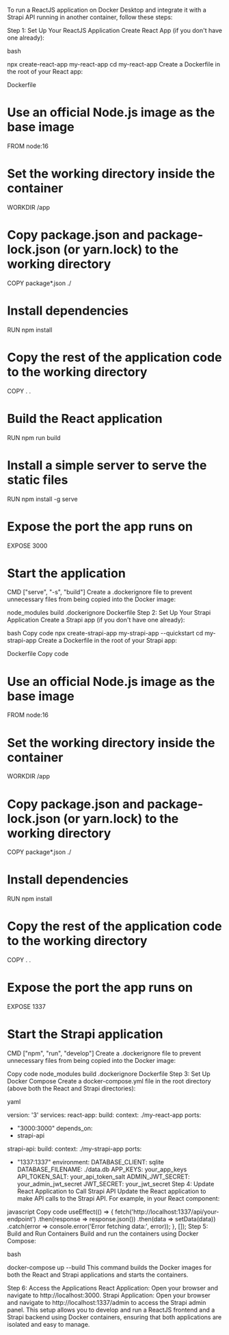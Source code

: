 
To run a ReactJS application on Docker Desktop and integrate it with a Strapi API running in another container, follow these steps:

Step 1: Set Up Your ReactJS Application
Create React App (if you don't have one already):

bash

npx create-react-app my-react-app
cd my-react-app
Create a Dockerfile in the root of your React app:

Dockerfile

# Use an official Node.js image as the base image
FROM node:16

# Set the working directory inside the container
WORKDIR /app

# Copy package.json and package-lock.json (or yarn.lock) to the working directory
COPY package*.json ./

# Install dependencies
RUN npm install

# Copy the rest of the application code to the working directory
COPY . .

# Build the React application
RUN npm run build

# Install a simple server to serve the static files
RUN npm install -g serve

# Expose the port the app runs on
EXPOSE 3000

# Start the application
CMD ["serve", "-s", "build"]
Create a .dockerignore file to prevent unnecessary files from being copied into the Docker image:


node_modules
build
.dockerignore
Dockerfile
Step 2: Set Up Your Strapi Application
Create a Strapi app (if you don't have one already):

bash
Copy code
npx create-strapi-app my-strapi-app --quickstart
cd my-strapi-app
Create a Dockerfile in the root of your Strapi app:

Dockerfile
Copy code
# Use an official Node.js image as the base image
FROM node:16

# Set the working directory inside the container
WORKDIR /app

# Copy package.json and package-lock.json (or yarn.lock) to the working directory
COPY package*.json ./

# Install dependencies
RUN npm install

# Copy the rest of the application code to the working directory
COPY . .

# Expose the port the app runs on
EXPOSE 1337

# Start the Strapi application
CMD ["npm", "run", "develop"]
Create a .dockerignore file to prevent unnecessary files from being copied into the Docker image:

Copy code
node_modules
build
.dockerignore
Dockerfile
Step 3: Set Up Docker Compose
Create a docker-compose.yml file in the root directory (above both the React and Strapi directories):

yaml

version: '3'
services:
react-app:
build:
context: ./my-react-app
ports:
- "3000:3000"
depends_on:
- strapi-api

strapi-api:
build:
context: ./my-strapi-app
ports:
- "1337:1337"
environment:
DATABASE_CLIENT: sqlite
DATABASE_FILENAME: ./data.db
APP_KEYS: your_app_keys
API_TOKEN_SALT: your_api_token_salt
ADMIN_JWT_SECRET: your_admin_jwt_secret
JWT_SECRET: your_jwt_secret
Step 4: Update React Application to Call Strapi API
Update the React application to make API calls to the Strapi API. For example, in your React component:

javascript
Copy code
useEffect(() => {
fetch('http://localhost:1337/api/your-endpoint')
.then(response => response.json())
.then(data => setData(data))
.catch(error => console.error('Error fetching data:', error));
}, []);
Step 5: Build and Run Containers
Build and run the containers using Docker Compose:

bash

docker-compose up --build
This command builds the Docker images for both the React and Strapi applications and starts the containers.

Step 6: Access the Applications
React Application: Open your browser and navigate to http://localhost:3000.
Strapi Application: Open your browser and navigate to http://localhost:1337/admin to access the Strapi admin panel.
This setup allows you to develop and run a ReactJS frontend and a Strapi backend using Docker containers, ensuring that both applications are isolated and easy to manage.